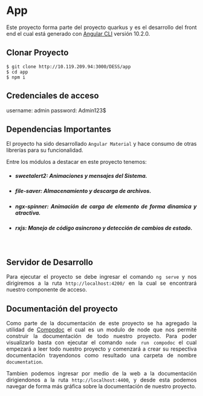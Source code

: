 <div style="text-align: justify">

# App
Este proyecto forma parte del proyecto quarkus y es el desarrollo del front end el cual está generado con [Angular CLI](https://github.com/angular/angular-cli) versión 10.2.0.


## Clonar Proyecto
````
$ git clone http://10.119.209.94:3000/DESS/app
$ cd app
$ npm i
````

## Credenciales de acceso
username: admin
password: Admin123$


##  Dependencias Importantes
El proyecto ha sido desarrollado `Angular Material` y hace consumo de otras librerías para su funcionalidad.

Entre los módulos a destacar en este proyecto tenemos:
- ##### sweetalert2: Animaciones y mensajes del Sistema.
- ##### file-saver: Almacenamiento y descarga de archivos.
- ##### ngx-spinner: Animación de carga de elemento de forma dinamica y atractiva.
- ##### rxjs: Manejo de código asincrono y detección de cambios de estado.

<br>

## Servidor de Desarrollo
Para ejecutar el proyecto se debe ingresar el comando `ng serve` y nos dirigiremos a la ruta `http://localhost:4200/` en la cual se encontrará nuestro componente de acceso.
<br>

## Documentación del proyecto
Como parte de la documentación de este proyecto se ha agregado la utilidad de [Compodoc](https://compodoc.app/guides/getting-started.html) el cual es un modulo de node que nos permité construir la documentación de todo nuestro proyecto. Para poder visualizarlo basta con ejecutar el comando `node run compodoc` el cual empezará a leer todo nuestro proyecto y comenzará a crear su respectiva documentación trayendonos como resultado una carpeta de nombre `documentation`.

Tambien podemos ingresar por medio de la web a la documentación dirigiendonos a la ruta `http://localhost:4400`, y desde esta podemos navegar de forma más gráfica sobre la documentación de nuestro proyecto.

</div>